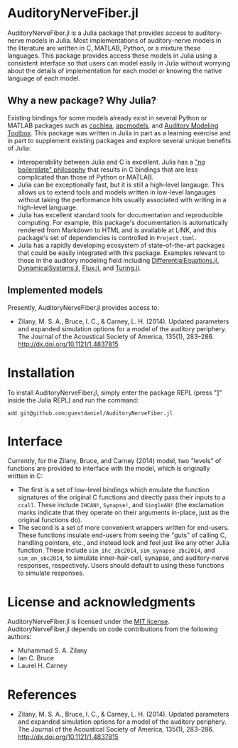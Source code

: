 # AuditoryNerveFiber.jl

AuditoryNerveFiber.jl is a Julia package that provides access to auditory-nerve models in Julia. 
Most implementations of auditory-nerve models in the literature are written in C, MATLAB, Python, or a mixture these languages.
This package provides access these models in Julia using a consistent interface so that users can model easily in Julia without worrying about the details of implementation for each model or knowing the native language of each model.

## Why a new package? Why Julia?
Existing bindings for some models already exist in several Python or MATLAB packages such as [cochlea](https://github.com/mrkrd/cochlea), [apcmodels](https://github.com/guestdaniel/apcmodels), and [Auditory Modeling Toolbox](https://amtoolbox.org/).
This package was written in Julia in part as a learning exercise and in part to supplement existing packages and explore several unique benefits of Julia:
- Interoperability between Julia and C is excellent. Julia has a ["no boilerplate" philosophy](https://docs.julialang.org/en/v1/manual/calling-c-and-fortran-code/) that results in C bindings that are less complicated than those of Python or MATLAB.
- Julia can be exceptionally fast, but it is still a high-level langauge. This allows us to extend tools and models written in low-level langauges without taking the performance hits usually associated with writing in a high-level language. 
- Julia has excellent standard tools for documentation and reproducible computing. For example, this package's documentation is automatically rendered from Markdown to HTML and is available at LINK, and this package's set of dependencies is controlled in `Project.toml`.
- Julia has a rapidly developing ecosystem of state-of-the-art packages that could be easily integrated with this package. Examples relevant to those in the auditory modeling field including [DifferentialEquations.jl](https://github.com/SciML/DifferentialEquations.jl), [DynamicalSystems.jl](https://github.com/JuliaDynamics/DynamicalSystems.jl), [Flux.jl](https://github.com/FluxML/Flux.jl), and [Turing.jl](https://github.com/TuringLang/Turing.jl). 

## Implemented models

Presently, AuditoryNerveFiber.jl provides access to:
- Zilany, M. S. A., Bruce, I. C., & Carney, L. H. (2014). Updated parameters and
expanded simulation options for a model of the auditory periphery. The Journal
of the Acoustical Society of America, 135(1), 283–286.
http://dx.doi.org/10.1121/1.4837815

# Installation

To install AuditoryNerveFiber.jl, simply enter the package REPL (press "]" inside the Julia REPL) and run the command:
```
add git@github.com:guestdaniel/AuditoryNerveFiber.jl
```

# Interface
Currently, for the Zilany, Bruce, and Carney (2014) model, two "levels" of functions are provided to interface with the model, which is originally written in C:
- The first is a set of low-level bindings which emulate the function signatures of the original C functions and directly pass their inputs to a `ccall`. These include `IHCAN!`, `Synapse!`, and `SingleAN!` (the exclamation marks indicate that they operate on their arguments in-place, just as the original functions do). 
- The second is a set of more convenient wrappers written for end-users. These functions insulate end-users from seeing the "guts" of calling C, handling pointers, etc., and instead look and feel just like any other Julia function. These include `sim_ihc_zbc2014`, `sim_synapse_zbc2014`, and `sim_an_sbc2014`, to simulate inner-hair-cell, synapse, and auditory-nerve responses, respectively. Users should default to using these functions to simulate responses. 

# License and acknowledgments

AuditoryNerveFiber.jl is licensed under the [MIT license](https://opensource.org/licenses/MIT). 
AuditoryNerveFiber.jl depends on code contributions from the following authors:
- Muhammad S. A. Zilany
- Ian C. Bruce
- Laurel H. Carney

# References
- Zilany, M. S. A., Bruce, I. C., & Carney, L. H. (2014). Updated parameters and
  expanded simulation options for a model of the auditory periphery. The Journal
  of the Acoustical Society of America, 135(1), 283–286.
  http://dx.doi.org/10.1121/1.4837815